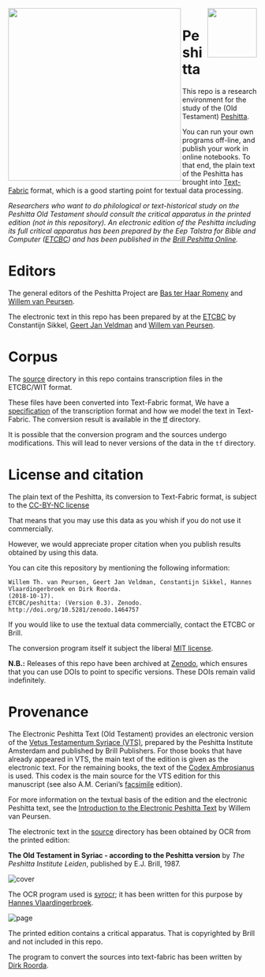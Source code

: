 <img src="images/logo.png" align="left" width="350"/>
<img src="images/etcbc.png" align="right" width="100"/>



Peshitta
==============================

This repo is a research environment for the study of the (Old Testament)
[Peshitta](https://en.wikipedia.org/wiki/Peshitta).

You can run your own programs off-line, and publish your work in online notebooks.
To that end, the plain text of the Peshitta has brought into
[Text-Fabric](https://annotation.github.io/text-fabric/tf/about/fileformats.html)
format, which is a good starting point for textual data processing.

*Researchers who want to do philological or text-historical study on the Peshitta
Old Testament should consult the critical apparatus in the printed edition (not
in this repository).
An electronic edition of the Peshitta including its full critical apparatus
has been prepared by the Eep Talstra for Bible and Computer
([ETCBC](http://www.etcbc.nl/)) and has been published in the
[Brill Peshitta Online](https://brill.com/view/db/peso).*

Editors
=======

The general editors of the Peshitta Project are
[Bas ter Haar Romeny](https://research.vu.nl/en/persons/rb-ter-haar-romeny)
and
[Willem van Peursen](https://research.vu.nl/en/persons/wido-van-peursen).

The electronic text in this repo has been prepared by at the
[ETCBC](http://etcbc.nl)
by
Constantijn Sikkel,
[Geert Jan Veldman](https://research.vu.nl/en/persons/geert-jan-veldman)
and
[Willem van Peursen](https://research.vu.nl/en/persons/wido-van-peursen).

Corpus
======

The [source](https://github.com/ETCBC/peshitta/tree/master/source)
directory in this repo contains transcription files in the ETCBC/WIT format.

These files have been converted into Text-Fabric format,
We have a [specification](transcription.md) of the transcription format and
how we model the text in Text-Fabric.
The conversion result is available
in the [tf](https://github.com/ETCBC/peshitta/tree/master/tf) directory.

It is possible that the conversion program and the sources
undergo modifications.
This will lead to never versions of the data in the `tf` directory.

License and citation
=====================

The plain text of the Peshitta, its conversion to Text-Fabric format,
is subject to the
[CC-BY-NC license](https://creativecommons.org/licenses/by-nc/4.0/)

That means that you may use this data as you whish if you do not use it commercially.

However, we would appreciate proper citation when you publish
results obtained by using this data.

You can cite this repository by mentioning the following information:

```
Willem Th. van Peursen, Geert Jan Veldman, Constantijn Sikkel, Hannes Vlaardingerbroek en Dirk Roorda.
(2018-10-17).
ETCBC/peshitta: (Version 0.3). Zenodo. http://doi.org/10.5281/zenodo.1464757
```

If you would like to use the textual data commercially, contact the ETCBC or Brill.

The conversion program itself it subject the liberal [MIT license](https://mit-license.org).

**N.B.:** Releases of this repo have been archived at [Zenodo](https://zenodo.org),
which ensures that you can use DOIs to point to specific versions.
These DOIs remain valid indefinitely.

Provenance
===========

The Electronic Peshitta Text (Old Testament) provides an electronic version of the
[Vetus Testamentum Syriace (VTS)](https://brill.com/view/serial/PES),
prepared by the Peshitta Institute Amsterdam and published by Brill Publishers.
For those books that have already appeared in VTS,
the main text of the edition is given as the electronic text.
For the remaining books, the text of the
[Codex Ambrosianus](http://syri.ac/bibliography/1176620468)
is used.
This codex is the main source for the VTS edition
for this manuscript
(see also A.M. Ceriani’s
[facsimile](https://archive.org/details/CerianiTranslatioSyraPescittoVeterisTestamentiExCodiceAmbrosiano/page/n0)
edition).

For more information on the textual basis of the edition and the
electronic Peshitta text,
see the
[Introduction to the Electronic Peshitta Text](https://www.academia.edu/12601080/Introduction_to_the_Electronic_Peshitta_Text)
by Willem van Peursen.

The electronic text in the
[source](https://github.com/ETCBC/peshitta/tree/master/source)
directory has been obtained by OCR from the printed edition:

**The Old Testament in Syriac - according to the Peshitta version** by
*The Peshitta Institute Leiden*, published by E.J. Brill, 1987.

![cover](images/peshittaCover.jpg)

The OCR program used is
[syrocr](https://github.com/ETCBC/syrocr);
it has been written for this purpose by
[Hannes Vlaardingerbroek](https://leidenuniv.academia.edu/hvlaardingerbroek).

![page](images/peshittaPage.jpg)

The printed edition contains a critical apparatus.
That is copyrighted by Brill and not included in this repo.

The program to convert the sources into text-fabric has been written by
[Dirk Roorda](https://www.linkedin.com/in/dirkroorda/).

